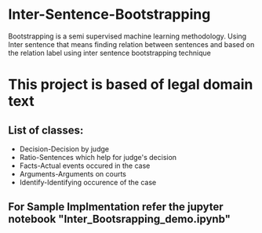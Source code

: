 # Inter-Sentence-Bootstrapping
Bootstrapping is  a semi supervised machine learning methodology. Using Inter sentence that means finding relation between sentences and based on the relation label using inter sentence bootstrapping technique 
# This project is based of legal domain text
## List of classes:
<ul><li>Decision-Decision by judge</li>
 <li>Ratio-Sentences which help for judge's decision</li>
 <li>Facts-Actual events occured in the case</li>
 <li>Arguments-Arguments on courts</li>
<li>Identify-Identifying occurence of the case</li></ul>


## For Sample Implmentation refer the jupyter notebook "Inter_Bootsrapping_demo.ipynb"
